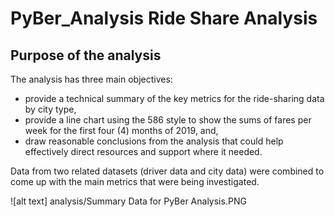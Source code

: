 # PyBer_Analysis Ride Share Analysis

## Purpose of the analysis

The analysis has three main objectives:
- provide a technical summary of the key metrics for the ride-sharing data by city type,
- provide a line chart using the 586 style to show the sums of fares per week for the first four (4) months of 2019, and,
- draw reasonable conclusions from the analysis that could help effectively direct resources and support where it needed.

Data from two related datasets (driver data and city data) were combined to come up with the main metrics that were being investigated. 

![alt text] analysis/Summary Data for PyBer Analysis.PNG
